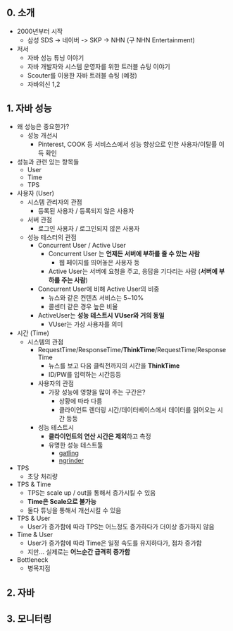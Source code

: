 # 

## 0. 소개

* 2000년부터 시작
    * 삼성 SDS -> 네이버 -> SKP -> NHN (구 NHN Entertainment)
* 저서
  * 자바 성능 튜닝 이야기
  * 자바 개발자와 시스템 운영자를 위한 트러블 슈팅 이야기
  * Scouter를 이용한 자바 트러블 슈팅 (예정)
  * 자바의신 1,2

## 1. 자바 성능

* 왜 성능은 중요한가?
  * 성능 개선시
    * Pinterest, COOK 등 서비스스에서 성능 향상으로 인한 사용자/이탈률 이득 확인
* 성능과 관련 있는 항목들
  * User
  * Time
  * TPS
* 사용자 (User)
  * 시스템 관리자의 관점
    * 등록된 사용자 / 등록되지 않은 사용자
  * 서버 관점
    * 로그인 사용자 / 로그인되지 않은 사용자
  * 성능 테스터의 관점
    * Concurrent User / Active User
      * Concurrent User 는 **언제든 서버에 부하를 줄 수 있는 사람**
        * 웹 페이지를 띄어놓은 사용자 등
      * Active User는 서버에 요청을 주고, 응답을 기다리는 사람 (**서버에 부하를 주는 사람**)
    * Concurrent User에 비해 Active User의 비중
      * 뉴스와 같은 컨텐츠 서비스는 5~10%
      * 콜센터 같은 경우 높은 비율
    * ActiveUser는 **성능 테스트시 VUser와 거의 동일**
      * VUser는 가상 사용자를 의미
* 시간 (Time)
  * 시스템의 관점
    * RequestTime/ResponseTime/**ThinkTime**/RequestTime/ResponseTime
      * 뉴스를 보고 다음 클릭전까지의 시간을 **ThinkTime**
      * ID/PW를 입력하는 시간등등
    * 사용자의 관점
      * 가장 성능에 영향을 많이 주는 구간은?
        * 상황에 따라 다름
        * 클라이언트 렌더링 시간/데이터베이스에서 데이터를 읽어오는 시간 등등
    * 성능 테스트시
      * **클라이언트의 연산 시간은 제외**하고 측정
      * 유명한 성능 테스트툴
        * [gatling](https://gatling.io/)
        * [ngrinder](https://naver.github.io/ngrinder/)
* TPS
  * 초당 처리량
* TPS & Time
  * TPS는 scale up / out을 통해서 증가시킬 수 있음
  * **Time은 Scale으로 불가능**
  * 둘다 튜닝을 통해서 개선시킬 수 있음
* TPS & User
  * User가 증가함에 따라 TPS는 어느정도 증가하다가 더이상 증가하지 않음
* Time & User
  * User가 증가함에 따라 Time은 일정 속도를 유지하다가, 점차 증가함
  * 지만... 실제로는 **어느순간 급격히 증가함**
* Bottleneck
  * 병목지점

## 2. 자바

## 3. 모니터링

